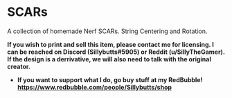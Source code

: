 # SCARs
A collection of homemade Nerf SCARs. String Centering and Rotation.

**If you wish to print and sell this item, please contact me for licensing. I can be reached on Discord (Sillybutts#5905) or Reddit (u/SillyTheGamer). If the design is a derrivative, we will also need to talk with the original creator.**

- **If you want to support what I do, go buy stuff at my RedBubble! https://www.redbubble.com/people/Sillybutts/shop**
